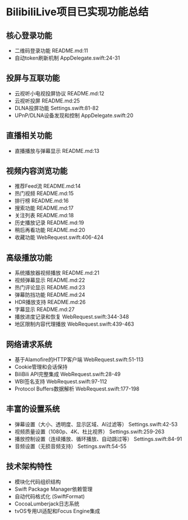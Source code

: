 # BilibiliLive项目已实现功能总结

## 核心登录功能
- 二维码登录功能 README.md:11
- 自动token刷新机制 AppDelegate.swift:24-31

## 投屏与互联功能
- 云视听小电视投屏协议 README.md:12
- 云视听投屏 README.md:25
- DLNA投屏功能 Settings.swift:81-82
- UPnP/DLNA设备发现和控制 AppDelegate.swift:20

## 直播相关功能
- 直播播放与弹幕显示 README.md:13

## 视频内容浏览功能
- 推荐Feed流 README.md:14
- 热门视频 README.md:15
- 排行榜 README.md:16
- 搜索功能 README.md:17
- 关注列表 README.md:18
- 历史播放记录 README.md:19
- 稍后再看功能 README.md:20
- 收藏功能 WebRequest.swift:406-424

## 高级播放功能
- 系统播放器视频播放 README.md:21
- 视频弹幕显示 README.md:22
- 热门评论显示 README.md:23
- 弹幕防挡功能 README.md:24
- HDR播放支持 README.md:26
- 字幕显示 README.md:27
- 播放进度记录和恢复 WebRequest.swift:344-348
- 地区限制内容代理播放 WebRequest.swift:439-463

## 网络请求系统
- 基于Alamofire的HTTP客户端 WebRequest.swift:51-113
- Cookie管理和会话保持
- BiliBili API完整集成 WebRequest.swift:28-49
- WBI签名支持 WebRequest.swift:97-112
- Protocol Buffers数据解析 WebRequest.swift:177-198

## 丰富的设置系统
- 弹幕设置（大小、透明度、显示区域、AI过滤等） Settings.swift:42-53
- 视频质量设置（1080p、4K、杜比视界） Settings.swift:259-263
- 播放控制设置（连续播放、循环播放、自动跳过等） Settings.swift:84-91
- 音频设置（无损音频支持） Settings.swift:54-55

## 技术架构特性
- 模块化代码组织结构
- Swift Package Manager依赖管理
- 自动代码格式化 (SwiftFormat)
- CocoaLumberjack日志系统
- tvOS专用UI适配和Focus Engine集成